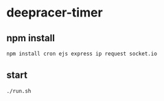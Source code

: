 # deepracer-timer

## npm install

```bash
npm install cron ejs express ip request socket.io
```

## start

```bash
./run.sh
```
